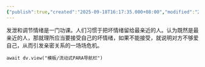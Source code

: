 ```yaml
---
{"publish":true,"created":"2025-09-18T16:17:35.000+08:00","modified":"2025-09-18T16:17:35.000+08:00","cssclasses":""}
---
```


发泄和调节情绪是一门功课。人们习惯于把坏情绪留给最亲近的人。认为既然是最亲近的人，那就理所应当要接受自己的坏情绪，如果不能接受，就说明对方不够爱自己，从而引发亲密关系的一场场危机。


```dataviewjs
await dv.view("模板/流动式PARA导航栏")
```